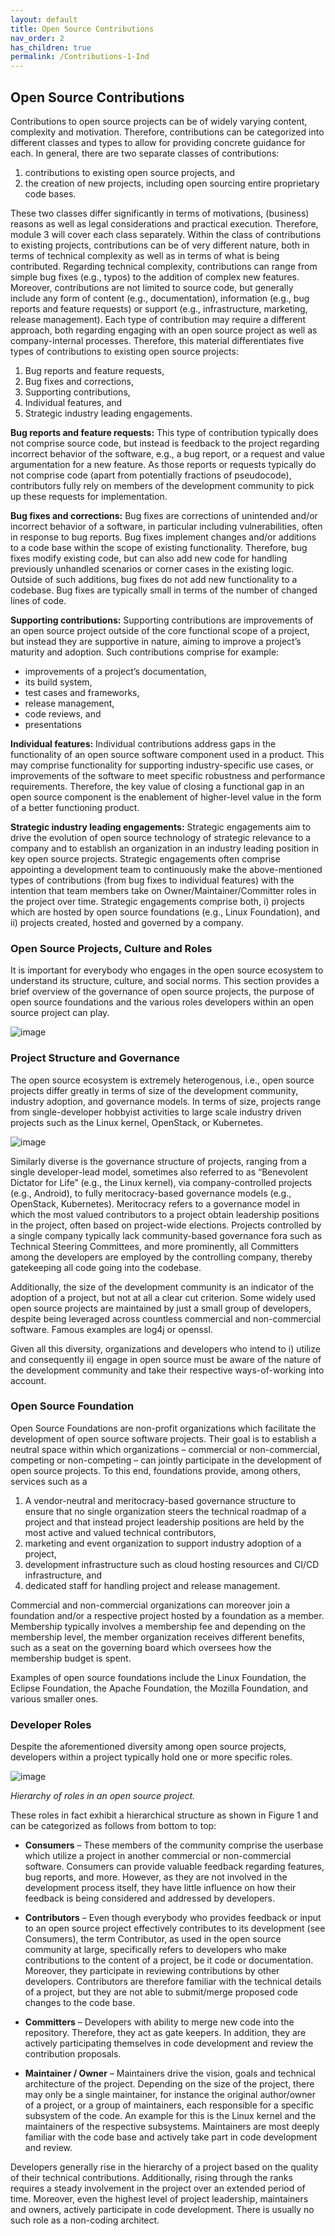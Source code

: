```yaml
---
layout: default
title: Open Source Contributions
nav_order: 2
has_children: true
permalink: /Contributions-1-Ind
---
```


## Open Source Contributions

Contributions to open source projects can be of widely varying content, complexity and motivation. Therefore, contributions can be categorized into different classes and types to allow for providing concrete guidance for each.
In general, there are two separate classes of contributions:

1. contributions to existing open source projects, and
1. the creation of new projects, including open sourcing entire proprietary code bases.

These two classes differ significantly in terms of motivations, (business) reasons as well as legal considerations and practical execution. Therefore, module 3 will cover each class separately.
Within the class of contributions to existing projects, contributions can be of very different nature, both in terms of technical complexity as well as in terms of what is being contributed. Regarding technical complexity, contributions can range from simple bug fixes (e.g., typos) to the addition of complex new features. Moreover, contributions are not limited to source code, but generally include any form of content (e.g., documentation), information (e.g., bug reports and feature requests) or support (e.g., infrastructure, marketing, release management).
Each type of contribution may require a different approach, both regarding engaging with an open source project as well as company-internal processes. Therefore, this material differentiates five types of contributions to existing open source projects:

1. Bug reports and feature requests,
1. Bug fixes and corrections,
1. Supporting contributions,
1. Individual features, and
1. Strategic industry leading engagements.

**Bug reports and feature requests:** This type of contribution typically does not comprise source code, but instead is feedback to the project regarding incorrect behavior of the software, e.g., a bug report, or a request and value argumentation for a new feature. As those reports or requests typically do not comprise code (apart from potentially fractions of pseudocode), contributors fully rely on members of the development community to pick up these requests for implementation.

**Bug fixes and corrections:** Bug fixes are corrections of unintended and/or incorrect behavior of a software, in particular including vulnerabilities, often in response to bug reports. Bug fixes implement changes and/or additions to a code base within the scope of existing functionality. Therefore, bug fixes modify existing code, but can also add new code for handling previously unhandled scenarios or corner cases in the existing logic. Outside of such additions, bug fixes do not add new functionality to a codebase. Bug fixes are typically small in terms of the number of changed lines of code.

**Supporting contributions:** Supporting contributions are improvements of an open source project outside of the core functional scope of a project, but instead they are supportive in nature, aiming to improve a project’s maturity and adoption. Such contributions comprise for example:

* improvements of a project’s documentation,
* its build system,
* test cases and frameworks,
* release management,
* code reviews, and
* presentations

**Individual features:** Individual contributions address gaps in the functionality of an open source software component used in a product. This may comprise functionality for supporting industry-specific use cases, or improvements of the software to meet specific robustness and performance requirements. Therefore, the key value of closing a functional gap in an open source component is the enablement of higher-level value in the form of a better functioning product.

**Strategic industry leading engagements:** Strategic engagements aim to drive the evolution of open source technology of strategic relevance to a company and to establish an organization in an industry leading position in key open source projects. Strategic engagements often comprise appointing a development team to continuously make the above-mentioned types of contributions (from bug fixes to individual features) with the intention that team members take on Owner/Maintainer/Committer roles in the project over time. Strategic engagements comprise both, i) projects which are hosted by open source foundations (e.g., Linux Foundation), and ii) projects created, hosted and governed by a company.

### Open Source Projects, Culture and Roles

It is important for everybody who engages in the open source ecosystem to understand its structure, culture, and social norms. This section provides a brief overview of the governance of open source projects, the purpose of open source foundations and the various roles developers within an open source project can play.

 ![image](https://github.com/ExpertLearningLab/foss-learning/assets/126161450/18a93818-b7a2-49b1-a219-dfe38d0d3697)

### Project Structure and Governance

The open source ecosystem is extremely heterogenous, i.e., open source projects differ greatly in terms of size of the development community, industry adoption, and governance models.
In terms of size, projects range from single-developer hobbyist activities to large scale industry driven projects such as the Linux kernel, OpenStack, or Kubernetes.

 ![image](https://github.com/ExpertLearningLab/foss-learning/assets/126161450/bf69b10c-07bd-47dd-a770-b325c920e5eb)

Similarly diverse is the governance structure of projects, ranging from a single developer-lead model, sometimes also referred to as “Benevolent Dictator for Life” (e.g., the Linux kernel), via company-controlled projects (e.g., Android), to fully meritocracy-based governance models (e.g., OpenStack, Kubernetes). Meritocracy refers to a governance model in which the most valued contributors to a project obtain leadership positions in the project, often based on project-wide elections. Projects controlled by a single company typically lack community-based governance fora such as Technical Steering Committees, and more prominently, all Committers among the developers are employed by the controlling company, thereby gatekeeping all code going into the codebase.

Additionally, the size of the development community is an indicator of the adoption of a project, but not at all a clear cut criterion. Some widely used open source projects are maintained by just a small group of developers, despite being leveraged across countless commercial and non-commercial software. Famous examples are log4j or openssl.

Given all this diversity, organizations and developers who intend to i) utilize and consequently ii) engage in open source must be aware of the nature of the development community and take their respective ways-of-working into account.

### Open Source Foundation

Open Source Foundations are non-profit organizations which facilitate the development of open source software projects. Their goal is to establish a neutral space within which organizations – commercial or non-commercial, competing or non-competing – can jointly participate in the development of open source projects. To this end, foundations provide, among others, services such as a

1. A vendor-neutral and meritocracy-based governance structure to ensure that no single organization steers the technical roadmap of a project and that instead project leadership positions are held by the most active and valued technical contributors,
1. marketing and event organization to support industry adoption of a project,
1. development infrastructure such as cloud hosting resources and CI/CD infrastructure, and
1. dedicated staff for handling project and release management.

Commercial and non-commercial organizations can moreover join a foundation and/or a respective project hosted by a foundation as a member. Membership typically involves a membership fee and depending on the membership level, the member organization receives different benefits, such as a seat on the governing board which oversees how the membership budget is spent.

Examples of open source foundations include the Linux Foundation, the Eclipse Foundation, the Apache Foundation, the Mozilla Foundation, and various smaller ones.

### Developer Roles

Despite the aforementioned diversity among open source projects, developers within a project typically hold one or more specific roles.

 ![image](https://github.com/ExpertLearningLab/foss-learning/assets/126161450/48f6b5b9-3713-4549-b087-bf87dc74f13d)

_Hierarchy of roles in an open source project._

These roles in fact exhibit a hierarchical structure as shown in Figure 1 and can be categorized as follows from bottom to top:

* **Consumers** – These members of the community comprise the userbase which utilize a project in another commercial or non-commercial software. Consumers can provide valuable feedback regarding features, bug reports, and more. However, as they are not involved in the development process itself, they have little influence on how their feedback is being considered and addressed by developers.

* **Contributors** – Even though everybody who provides feedback or input to an open source project effectively contributes to its development (see Consumers), the term Contributor, as used in the open source community at large, specifically refers to developers who make contributions to the content of a project, be it code or documentation. Moreover, they participate in reviewing contributions by other developers. Contributors are therefore familiar with the technical details of a project, but they are not able to submit/merge proposed code changes to the code base.

* **Committers** – Developers with ability to merge new code into the repository. Therefore, they act as gate keepers. In addition, they are actively participating themselves in code development and review the contribution proposals.

* **Maintainer / Owner** – Maintainers drive the vision, goals and technical architecture of the project. Depending on the size of the project, there may only be a single maintainer, for instance the original author/owner of a project, or a group of maintainers, each responsible for a specific subsystem of the code. An example for this is the Linux kernel and the maintainers of the respective subsystems. Maintainers are most deeply familiar with the code base and actively take part in code development and review.

Developers generally rise in the hierarchy of a project based on the quality of their technical contributions. Additionally, rising through the ranks requires a steady involvement in the project over an extended period of time. Moreover, even the highest level of project leadership, maintainers and owners, actively participate in code development. There is usually no such role as a non-coding architect.
